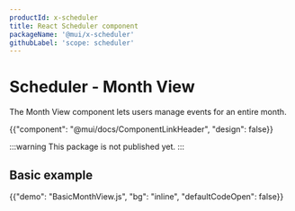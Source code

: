 ```yaml
---
productId: x-scheduler
title: React Scheduler component
packageName: '@mui/x-scheduler'
githubLabel: 'scope: scheduler'
---
```


# Scheduler - Month View

<p class="description">The Month View component lets users manage events for an entire month.</p>

{{"component": "@mui/docs/ComponentLinkHeader", "design": false}}

:::warning
This package is not published yet.
:::

## Basic example

{{"demo": "BasicMonthView.js", "bg": "inline", "defaultCodeOpen": false}}
